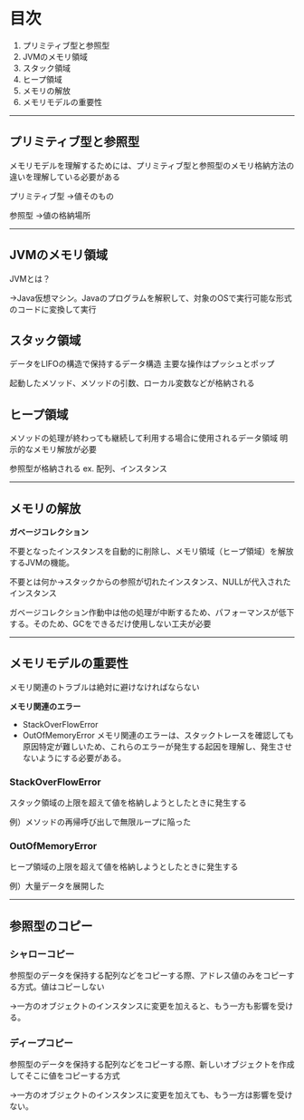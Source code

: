 # 目次
1. プリミティブ型と参照型
2. JVMのメモリ領域
3. スタック領域
4. ヒープ領域
5. メモリの解放
6. メモリモデルの重要性

***

## プリミティブ型と参照型
メモリモデルを理解するためには、プリミティブ型と参照型のメモリ格納方法の違いを理解している必要がある

プリミティブ型
→値そのもの

参照型
→値の格納場所

***
## JVMのメモリ領域
JVMとは？

→Java仮想マシン。Javaのプログラムを解釈して、対象のOSで実行可能な形式のコードに変換して実行

## スタック領域
データをLIFOの構造で保持するデータ構造
主要な操作はプッシュとポップ

起動したメソッド、メソッドの引数、ローカル変数などが格納される

## ヒープ領域
メソッドの処理が終わっても継続して利用する場合に使用されるデータ領域
明示的なメモリ解放が必要

参照型が格納される
ex. 配列、インスタンス

***

## メモリの解放
**ガベージコレクション**

不要となったインスタンスを自動的に削除し、メモリ領域（ヒープ領域）を解放するJVMの機能。

不要とは何か→スタックからの参照が切れたインスタンス、NULLが代入されたインスタンス

ガベージコレクション作動中は他の処理が中断するため、パフォーマンスが低下する。そのため、GCをできるだけ使用しない工夫が必要

***
## メモリモデルの重要性
メモリ関連のトラブルは絶対に避けなければならない

**メモリ関連のエラー**
* StackOverFlowError
* OutOfMemoryError
メモリ関連のエラーは、スタックトレースを確認しても原因特定が難しいため、これらのエラーが発生する起因を理解し、発生させないようにする必要がある。

### StackOverFlowError
スタック領域の上限を超えて値を格納しようとしたときに発生する

例）メソッドの再帰呼び出しで無限ループに陥った

### OutOfMemoryError
ヒープ領域の上限を超えて値を格納しようとしたときに発生する

例）大量データを展開した

***

## 参照型のコピー

### シャローコピー
参照型のデータを保持する配列などをコピーする際、アドレス値のみをコピーする方式。値はコピーしない

→一方のオブジェクトのインスタンスに変更を加えると、もう一方も影響を受ける。

### ディープコピー
参照型のデータを保持する配列などをコピーする際、新しいオブジェクトを作成してそこに値をコピーする方式

→一方のオブジェクトのインスタンスに変更を加えても、もう一方は影響を受けない。
